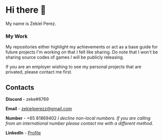 # Hi there 👋
My name is Zekiel Perez. 

### My Work
My repositories either highlight my achievements or act as a base guide for future projects I'm working on that I felt like sharing. 
Do note that I won't be sharing source codes of games I will be publicly releasing.

If you are an employer wishing to see my personal projects that are privated, please contact me first.

## Contacts

**Discord** - zeke#6769

**Email** - zekielperezz@gmail.com

**Number** - +65 81869402 _I decline non-local numbers. If you are calling from an international number please contact me with a different method._

**LinkedIn** - [Profile](https://www.linkedin.com/in/zekiel-perez-7b55b6204/)



<!--
**zekeperez/zekeperez** is a ✨ _special_ ✨ repository because its `README.md` (this file) appears on your GitHub profile.

Here are some ideas to get you started:

- 🔭 I’m currently working on ...
- 🌱 I’m currently learning ...
- 👯 I’m looking to collaborate on ...
- 🤔 I’m looking for help with ...
- 💬 Ask me about ...
- 📫 How to reach me: ...
- 😄 Pronouns: ...
- ⚡ Fun fact: ...
-->
